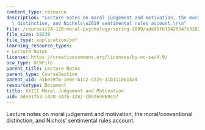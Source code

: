 ```yaml
---
content_type: resource
description: "Lecture notes on moral judgement and motivation, the moral/conventional\
  \ distinction, and Nichols\u2019 sentimental rules account.\r\n"
file: /courses/24-120-moral-psychology-spring-2009/ade91fb31428347b3282cb9269069ca7_MIT24_120s09_lec23.pdf
file_size: 68238
file_type: application/pdf
learning_resource_types:
- Lecture Notes
license: https://creativecommons.org/licenses/by-nc-sa/4.0/
ocw_type: OCWFile
parent_title: Lecture Notes
parent_type: CourseSection
parent_uid: a1be5978-1e0e-b1c2-d224-31b1110815a4
resourcetype: Document
title: XXIII Moral Judgement and Motivation
uid: ade91fb3-1428-347b-3282-cb9269069ca7
---
```

Lecture notes on moral judgement and motivation, the moral/conventional distinction, and Nichols’ sentimental rules account.
